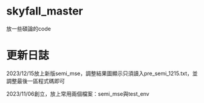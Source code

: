 # skyfall_master
放一些碩論的code

# 更新日誌
2023/12/15放上新版semi_mse，調整結果圖顯示只須讀入pre_semi_1215.txt，並調整最後一區程式碼即可

2023/11/06創立，放上常用兩個檔案：semi_mse與test_env
